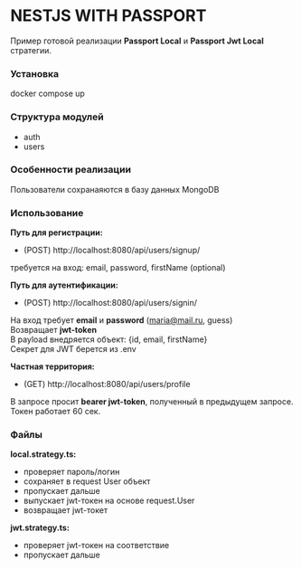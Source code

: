 # NESTJS WITH PASSPORT 

Пример готовой реализации __Passport Local__ и  __Passport Jwt Local__ стратегии.   

### Установка

docker compose up   

### Структура модулей

- auth
- users

### Особенности реализации

Пользователи сохранаяются в базу данных MongoDB

### Использование

__Путь для регистрации:__   

- (POST) http://localhost:8080/api/users/signup/

требуется на вход: email, password, firstName (optional)

__Путь для аутентификации:__   

- (POST) http://localhost:8080/api/users/signin/

На вход требует __email__ и __password__ (maria@mail.ru, guess)   
Возвращает __jwt-token__   
В payload внедряется объект: {id, email, firstName}   
Секрет для JWT берется из .env   

__Частная территория:__

- (GET) http://localhost:8080/api/users/profile

В запросе просит __bearer jwt-token__, полученный в предыдущем запросе.   
Токен работает 60 сек.   


### Файлы

__local.strategy.ts:__   

- проверяет пароль/логин
- сохраняет в request User объект
- пропускает дальше
- выпускает jwt-токен на основе request.User
- возвращает jwt-токет

__jwt.strategy.ts:__   

- проверяет jwt-токен на соответствие
- пропускает дальше


